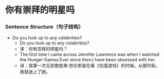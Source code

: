 # 你有崇拜的明星吗

### Sentence Structure（句子结构）

- Do you look up to any celebrities?
  - Do you look up to any celebrities?
  - 译：你有崇拜的明星吗？
  - The first time I came across Jennifer Lawrence was when I watched the Hunger Games.Ever since then,I have been obsessed with her.
  - 译：我第一次见到詹妮弗·劳伦斯是在看《饥饿游戏》的时候。从那时起，我就迷上了她。
